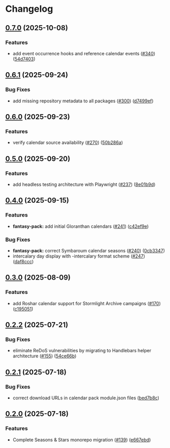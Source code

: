 # Changelog

## [0.7.0](https://github.com/rayners/fvtt-seasons-and-stars/compare/seasons-and-stars-fantasy-v0.6.1...seasons-and-stars-fantasy-v0.7.0) (2025-10-08)


### Features

* add event occurrence hooks and reference calendar events ([#340](https://github.com/rayners/fvtt-seasons-and-stars/issues/340)) ([54d7403](https://github.com/rayners/fvtt-seasons-and-stars/commit/54d74031b112e395c8fcb58911c149e9eb5a6816))

## [0.6.1](https://github.com/rayners/fvtt-seasons-and-stars/compare/seasons-and-stars-fantasy-v0.6.0...seasons-and-stars-fantasy-v0.6.1) (2025-09-24)


### Bug Fixes

* add missing repository metadata to all packages ([#300](https://github.com/rayners/fvtt-seasons-and-stars/issues/300)) ([d7499ef](https://github.com/rayners/fvtt-seasons-and-stars/commit/d7499ef4a6ec5f232118469a56acf8238542b38a))

## [0.6.0](https://github.com/rayners/fvtt-seasons-and-stars/compare/seasons-and-stars-fantasy-v0.5.0...seasons-and-stars-fantasy-v0.6.0) (2025-09-23)


### Features

* verify calendar source availability ([#270](https://github.com/rayners/fvtt-seasons-and-stars/issues/270)) ([50b286a](https://github.com/rayners/fvtt-seasons-and-stars/commit/50b286ac41d4cb0531c01c24be678bb7b2291fa5))

## [0.5.0](https://github.com/rayners/fvtt-seasons-and-stars/compare/seasons-and-stars-fantasy-v0.4.0...seasons-and-stars-fantasy-v0.5.0) (2025-09-20)


### Features

* add headless testing architecture with Playwright ([#237](https://github.com/rayners/fvtt-seasons-and-stars/issues/237)) ([8e01b9d](https://github.com/rayners/fvtt-seasons-and-stars/commit/8e01b9de3d7ecdaea52526719d5b36815dd6c061))

## [0.4.0](https://github.com/rayners/fvtt-seasons-and-stars/compare/seasons-and-stars-fantasy-v0.3.0...seasons-and-stars-fantasy-v0.4.0) (2025-09-15)


### Features

* **fantasy-pack:** add initial Gloranthan calendars ([#241](https://github.com/rayners/fvtt-seasons-and-stars/issues/241)) ([c42ef9e](https://github.com/rayners/fvtt-seasons-and-stars/commit/c42ef9e0f1f7f717a4f9825238cbb7c49950b7a7))


### Bug Fixes

* **fantasy-pack:** correct Symbaroum calendar seasons ([#240](https://github.com/rayners/fvtt-seasons-and-stars/issues/240)) ([0cb3347](https://github.com/rayners/fvtt-seasons-and-stars/commit/0cb33470f2107949d5b9408a2d4b43672790c33e))
* intercalary day display with -intercalary format scheme ([#247](https://github.com/rayners/fvtt-seasons-and-stars/issues/247)) ([daf8ccc](https://github.com/rayners/fvtt-seasons-and-stars/commit/daf8cccd38e79c11836f393a4109c817b8cb15d4))

## [0.3.0](https://github.com/rayners/fvtt-seasons-and-stars/compare/seasons-and-stars-fantasy-v0.2.2...seasons-and-stars-fantasy-v0.3.0) (2025-08-09)


### Features

* add Roshar calendar support for Stormlight Archive campaigns ([#170](https://github.com/rayners/fvtt-seasons-and-stars/issues/170)) ([c195051](https://github.com/rayners/fvtt-seasons-and-stars/commit/c195051c0bf070c69fde12d01b9ab5fddc0d77d3))

## [0.2.2](https://github.com/rayners/fvtt-seasons-and-stars/compare/seasons-and-stars-fantasy-v0.2.1...seasons-and-stars-fantasy-v0.2.2) (2025-07-21)


### Bug Fixes

* eliminate ReDoS vulnerabilities by migrating to Handlebars helper architecture ([#155](https://github.com/rayners/fvtt-seasons-and-stars/issues/155)) ([54ce66b](https://github.com/rayners/fvtt-seasons-and-stars/commit/54ce66b3df0cc1cd585c0572704134da1ad0f5a4))

## [0.2.1](https://github.com/rayners/fvtt-seasons-and-stars/compare/seasons-and-stars-fantasy-v0.2.0...seasons-and-stars-fantasy-v0.2.1) (2025-07-18)


### Bug Fixes

* correct download URLs in calendar pack module.json files ([bed7b8c](https://github.com/rayners/fvtt-seasons-and-stars/commit/bed7b8cc703cab8f9189898764e6e5c573c79620))

## [0.2.0](https://github.com/rayners/fvtt-seasons-and-stars/compare/seasons-and-stars-fantasy-v0.1.0...seasons-and-stars-fantasy-v0.2.0) (2025-07-18)


### Features

* Complete Seasons & Stars monorepo migration ([#139](https://github.com/rayners/fvtt-seasons-and-stars/issues/139)) ([e667ebd](https://github.com/rayners/fvtt-seasons-and-stars/commit/e667ebdc3b4cdc9f64bebc03b075136b495cac60))
